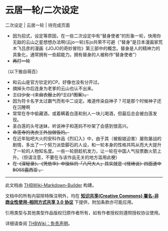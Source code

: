 # 云居一轮/二次设定

<!-- source html: G:\repos\THBWiki-Markdown-Builder\THBWikiMarkdown\Temp\main\3\39\ns0%3A%E4%BA%91%E5%B1%85%E4%B8%80%E8%BD%AE%2F%E4%BA%8C%E6%AC%A1%E8%AE%BE%E5%AE%9A.html -->

二次设定 | 云居一轮 | 待完成页面

- 因为招式，设定等原因，在一些二次设定中有“替身使者”的形象一轮，快用你无敌的云山之星想想办法啊(云jo一轮)东jo共荣不可避（“替身”是日本漫画家荒木飞吕彦的漫画《JOJO的奇妙冒险》第三部中的概念。替身是人的精神力的具象化，通常拥有一些超能力。拥有替身的人被称作“替身使者”）
-  ~~再打一轮~~ 

  
（以下搬自萌百）
  

- 和云山是官方钦定的CP。好像也没有分开过。
- 摘掉头巾后连身为老爹的云山也认不出来。
-  ~~工口少女（来自衣服上的“工口”图案）。~~ 
- 因为符卡名字太过霸气而有中二设定。难道传染自神子？可是那个时候神子还在沉睡啊
- 常常在寺中偷藏酒，或着瞒着白莲和别人一块儿喝酒，但最后总会被白莲发现。
- 圣白莲的头号迷妹，听说神子和莲妈不吵架了会感到很高兴。
-  ~~命莲寺的洗衣工外加做饭的。~~ 
- 在近年贴吧大火的安科作品《烈幻入》中，由于其（被骰娘迫害）屡败屡战的剧情，多出了一个努力派垫脚石的人设，和一轮本身的性格共鸣从而大大提升了一轮的人物知名度。一些一轮厨趁机发力，让一轮在中国人气投票数火箭上升。（但请注意，不要在与该作品无关的地方滥用此梗）
-  ~~在《深秘录》、《凭依华》中操纵的「八尺大人」其实就是《怪绮谈》四面道中BOSS露西亚 。~~ 





---

此文档由 [THBWiki-Markdown-Builder](https://github.com/Delsin-Yu/THBWiki-Markdown-Builder) 构建。

文档中的所有内容除特殊注明外，均在 [**知识共享(Creative Commons) 署名-非商业性使用-相同方式共享 3.0 协议**](https://creativecommons.org/licenses/by-sa/3.0/deed.zh-hans) 下提供，附加条款亦可能应用。

引用类型与其他类型作品版权归原作者所有，如有作者授权则遵照授权协议使用。

详细请查阅 [THBWiki：免责声明](https://thbwiki.cc/THBWiki:%E5%85%8D%E8%B4%A3%E5%A3%B0%E6%98%8E)。


